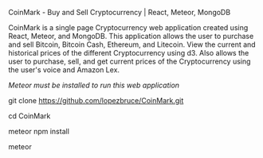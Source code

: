 CoinMark - Buy and Sell Cryptocurrency | React, Meteor, MongoDB

CoinMark is a single page Cryptocurrency web application created using React, Meteor, and MongoDB. This application allows the user to purchase and sell Bitcoin, Bitcoin Cash, Ethereum, and Litecoin. View the current and historical prices of the different Cryptocurrency using d3. Also allows the user to purchase, sell, and get current prices of the Cryptocurrency using the user's voice and Amazon Lex.

*Meteor must be installed to run this web application*

git clone https://github.com/lopezbruce/CoinMark.git

cd CoinMark

meteor npm install

meteor
